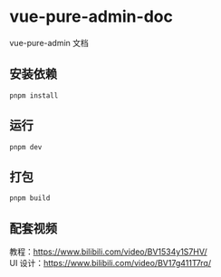 # vue-pure-admin-doc

vue-pure-admin 文档

## 安装依赖

```
pnpm install
```

## 运行

```
pnpm dev
```

## 打包

```
pnpm build
```

## 配套视频

教程：<https://www.bilibili.com/video/BV1534y1S7HV/>  
UI 设计：<https://www.bilibili.com/video/BV17g411T7rq/>
